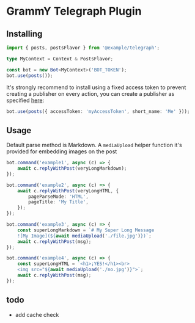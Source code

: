 # GrammY Telegraph Plugin

## Installing

```ts
import { posts, postsFlavor } from '@example/telegraph';

type MyContext = Context & PostsFlavor;

const bot = new Bot<MyContext>('BOT_TOKEN');
bot.use(posts());
```

It's strongly recommend to install using a fixed access token to prevent creating a publisher on every action, you can create a publisher as specified [here](https://telegra.ph/api#createAccount):

```ts
bot.use(posts({ accessToken: 'myAccessToken', short_name: 'Me' }));
```

## Usage

Default parse method is Markdown. A `mediaUpload` helper function it's provided for embedding images on the post

```ts
bot.command('example1', async (c) => {
    await c.replyWithPost(veryLongMarkdown);
});

bot.command('example2', async (c) => {
    await c.replyWithPost(veryLongHTML, {
        pageParseMode: 'HTML',
        pageTitle: 'My Title',
    });
});

bot.command('example3', async (c) => {
    const superLongMarkdown = `# My Super Long Message
    ![My Image](${await mediaUpload('./file.jpg')})`;
    await c.replyWithPost(msg);
});

bot.command('example4', async (c) => {
    const superLongHTML = `<h1>¡YES!</h1><br>
    <img src="${await mediaUpload('./no.jpg')}">`;
    await c.replyWithPost(msg);
});
```

## todo

- add cache check
